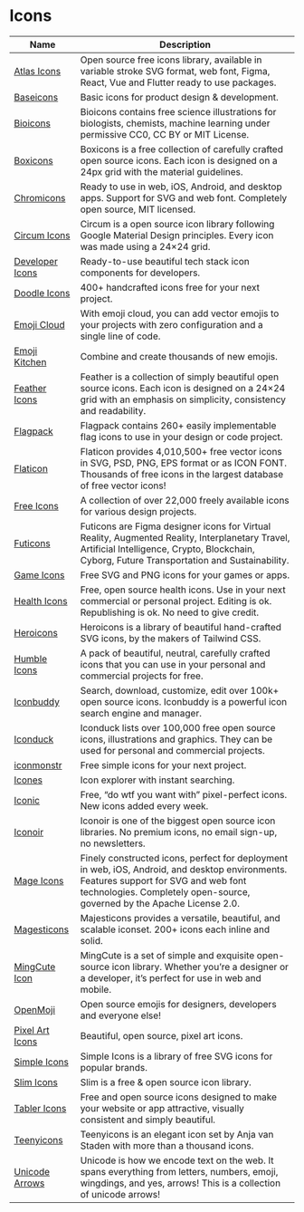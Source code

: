 # Icons

| Name | Description |
| --- | --- |
| [Atlas Icons](https://atlasicons.vectopus.com/) | Open source free icons library, available in variable stroke SVG format, web font, Figma, React, Vue and Flutter ready to use packages. |
| [Baseicons](https://basicons.xyz/) | Basic icons for product design & development. |
| [Bioicons](https://bioicons.com/) | Bioicons contains free science illustrations for biologists, chemists, machine learning under permissive CC0, CC BY or MIT License. |
| [Boxicons](https://boxicons.com/) | Boxicons is a free collection of carefully crafted open source icons. Each icon is designed on a 24px grid with the material guidelines. |
| [Chromicons](https://lifeomic.github.io/chromicons.com/) | Ready to use in web, iOS, Android, and desktop apps. Support for SVG and web font. Completely open source, MIT licensed. |
| [Circum Icons](https://circumicons.com/) | Circum is a open source icon library following Google Material Design principles. Every icon was made using a 24×24 grid. |
| [Developer Icons](https://xandemon.github.io/developer-icons/) | Ready-to-use beautiful tech stack icon components for developers. |
| [Doodle Icons](https://khushmeen.com/icons.html) | 400+ handcrafted icons free for your next project. |
| [Emoji Cloud](https://alohe.github.io/emojicloud/) | With emoji cloud, you can add vector emojis to your projects with zero configuration and a single line of code. | 
| [Emoji Kitchen](https://emojikitchen.com/) | Combine and create thousands of new emojis. |
| [Feather Icons](https://feathericons.com/) | Feather is a collection of simply beautiful open source icons. Each icon is designed on a 24×24 grid with an emphasis on simplicity, consistency and readability. |
| [Flagpack](https://www.flagpack.xyz/) | Flagpack contains 260+ easily implementable flag icons to use in your design or code project. |
| [Flaticon](https://www.flaticon.com/) | Flaticon provides 4,010,500+ free vector icons in SVG, PSD, PNG, EPS format or as ICON FONT. Thousands of free icons in the largest database of free vector icons! |
| [Free Icons](https://free-icons.github.io/free-icons/) | A collection of over 22,000 freely available icons for various design projects. |
| [Futicons](https://futicons.com/) | Futicons are Figma designer icons for Virtual Reality, Augmented Reality, Interplanetary Travel, Artificial Intelligence, Crypto, Blockchain, Cyborg, Future Transportation and Sustainability. |
| [Game Icons](https://game-icons.net/) | Free SVG and PNG icons for your games or apps. |
| [Health Icons](https://healthicons.org/) | Free, open source health icons. Use in your next commercial or personal project. Editing is ok. Republishing is ok. No need to give credit. |
| [Heroicons](https://heroicons.com/) | Heroicons is a library of beautiful hand-crafted SVG icons, by the makers of Tailwind CSS. |
| [Humble Icons](https://humbleicons.com/) | A pack of beautiful, neutral, carefully crafted icons that you can use in your personal and commercial projects for free. |
| [Iconbuddy](https://iconbuddy.app/) | Search, download, customize, edit over 100k+ open source icons. Iconbuddy is a powerful icon search engine and manager. |
| [Iconduck](https://iconduck.com/) | Iconduck lists over 100,000 free open source icons, illustrations and graphics. They can be used for personal and commercial projects. |
| [iconmonstr](https://iconmonstr.com/) | Free simple icons for your next project. |
| [Icones](https://icones.js.org/) | Icon explorer with instant searching. |
| [Iconic](https://iconic.app/) | Free, “do wtf you want with” pixel-perfect icons. New icons added every week. |
| [Iconoir](https://iconoir.com/) | Iconoir is one of the biggest open source icon libraries. No premium icons, no email sign-up, no newsletters. |
| [Mage Icons](https://mageicons.com/) | Finely constructed icons, perfect for deployment in web, iOS, Android, and desktop environments. Features support for SVG and web font technologies. Completely open-source, governed by the Apache License 2.0. |
| [Magesticons](https://majesticons.com/) | Majesticons provides a versatile, beautiful, and scalable iconset. 200+ icons each inline and solid. |
| [MingCute Icon](https://www.mingcute.com/) | MingCute is a set of simple and exquisite open-source icon library. Whether you’re a designer or a developer, it’s perfect for use in web and mobile. |
| [OpenMoji](https://openmoji.org/) | Open source emojis for designers, developers and everyone else! |
| [Pixel Art Icons](https://pixelarticons.com/) | Beautiful, open source, pixel art icons. |
| [Simple Icons](http://simpleicons.org/) | Simple Icons is a library of free SVG icons for popular brands. |
| [Slim Icons](https://slimicons.com/) | Slim is a free & open source icon library. |
| [Tabler Icons](https://tabler-icons.io/) | Free and open source icons designed to make your website or app attractive, visually consistent and simply beautiful. |
| [Teenyicons](https://teenyicons.com/) | Teenyicons is an elegant icon set by Anja van Staden with more than a thousand icons. |
| [Unicode Arrows](https://unicodearrows.com/) | Unicode is how we encode text on the web. It spans everything from letters, numbers, emoji, wingdings, and yes, arrows! This is a collection of unicode arrows! |